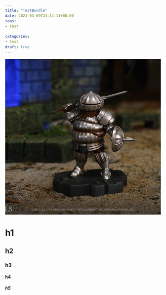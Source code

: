 ```yaml
---
title: "TestBundle"
date: 2021-03-09T23:14:11+08:00
tags:
- test

categories:
- test
draft: true
---
```




![test.jpg](images/empty.jpg)

# h1

## h2

### h3

#### h4

##### h5